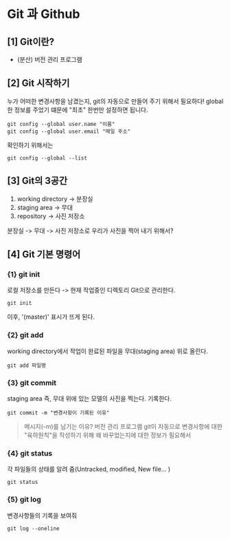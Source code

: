 # Git 과 Github

## [1] Git이란?
- (분산) 버전 관리 프로그램

## [2] Git 시작하기
누가 어떠한 변경사항을 남겼는지, git의 자동으로 만들어 주기 위해서 필요하다!
global 한 정보를 주었기 떄문에 "최초" 한번만 설정하면 됩니다.

```
git config --global user.name "이름"
git config --global user.email "메일 주소"
```

확인하기 위해서는
```
git config --global --list
```

## [3] Git의 3공간
1. working directory -> 분장실
2. staging area -> 무대
3. repository -> 사진 저장소

분장실 -> 무대 -> 사진 저장소로 우리가 사진을 찍어 내기 위해서?

## [4] Git 기본 명령어
### {1} git init
로컬 저장소를 만든다 -> 현재 작업중인 디렉토리 Git으로 관리한다.
```
git init
```
이후, '(master)' 표시가 뜨게 된다.

### {2} git add
working directory에서 작업이 완료된 파일을 무대(staging area) 위로 올린다.
```
git add 파일명
```

### {3} git commit
staging area 즉, 무대 위에 있는 모델의 사진을 찍는다. 기록한다.
```
git commit -m "변경사항이 기록된 이유"
```
> 메시지(-m)를 남기는 이유?
버전 관리 프로그램 git이 자동으로 변경사항에 대한 "육하원칙"을 작성하기 위해 왜 바꾸었는지에 대한 정보가 필요해서

### {4} git status

각 파일들의 상태를 알려 줌(Untracked, modified, New file... )

```
git status
```

### {5} git log

변경사항들의 기록을 보여줘
```
git log --oneline
```